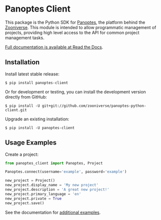 # Panoptes Client

This package is the Python SDK for
[Panoptes](https://github.com/zooniverse/Panoptes), the platform behind the
[Zooniverse](https://www.zooniverse.org/). This module is intended to allow
programmatic management of projects, providing high level access to the API for
common project management tasks.

[Full documentation is available at Read the
Docs](http://panoptes-python-client.readthedocs.io/).

## Installation

Install latest stable release:

```
$ pip install panoptes-client
```

Or for development or testing, you can install the development version directly
from GitHub:

```
$ pip install -U git+git://github.com/zooniverse/panoptes-python-client.git
```

Upgrade an existing installation:

```
$ pip install -U panoptes-client
```

## Usage Examples

Create a project:

```python
from panoptes_client import Panoptes, Project

Panoptes.connect(username='example', password='example')

new_project = Project()
new_project.display_name = 'My new project'
new_project.description = 'A great new project!'
new_project.primary_language = 'en'
new_project.private = True
new_project.save()
```

See the documentation for [additional
examples](http://panoptes-python-client.readthedocs.io/en/latest/user_guide.html#usage-examples).
